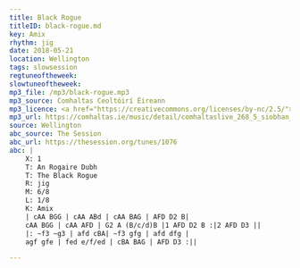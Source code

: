 ```yaml
---
title: Black Rogue
titleID: black-rogue.md
key: Amix
rhythm: jig
date: 2018-05-21
location: Wellington
tags: slowsession
regtuneoftheweek:
slowtuneoftheweek:
mp3_file: /mp3/black-rogue.mp3
mp3_source: Comhaltas Ceoltóirí Éireann
mp3_licence: <a href="https://creativecommons.org/licenses/by-nc/2.5/">CC-BY-NC-2.5</a>
mp3_url: https://comhaltas.ie/music/detail/comhaltaslive_268_5_siobhan_ni_chonnarain_and_donie_lyons
source: Wellington
abc_source: The Session
abc_url: https://thesession.org/tunes/1076
abc: |
    X: 1
    T: An Rogaire Dubh
    T: The Black Rogue
    R: jig
    M: 6/8
    L: 1/8
    K: Amix
    | cAA BGG | cAA ABd | cAA BAG | AFD D2 B|
    cAA BGG | cAA AFD | G2 A (B/c/d)B |1 AFD D2 B :|2 AFD D3 ||
    |: ~f3 ~g3 | afd cBA| ~f3 gfg | afd dfg |
    agf gfe | fed e/f/ed | cBA BAG | AFD D3 :||

---
```

